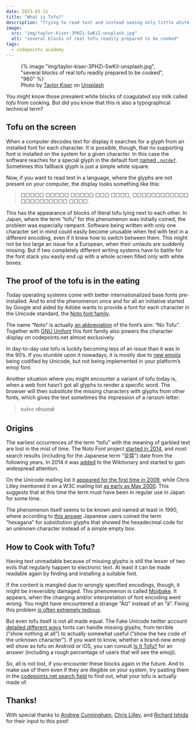 ```yaml
---
date: 2023-03-31
title: "What is Tofu?"
description: "Trying to read text and instead seeing only little white boxes where letters should be? There’s a name for this phenomenon."
image:
  src: "img/taylor-kiser-3PHZi-5wKiI-unsplash.jpg"
  alt: "several blocks of real tofu readily prepared to be cooked"
tags:
  - codepoints academy
---
```


<figure>
  {% image "img/taylor-kiser-3PHZi-5wKiI-unsplash.jpg", "several blocks of real tofu readily prepared to be cooked", "960" %}
  <figcaption>
    Photo by <a href="https://unsplash.com/@foodfaithfit">Taylor Kiser</a> on
    <a href="https://unsplash.com/de/fotos/3PHZi-5wKiI">Unsplash</a>
  </figcaption>
</figure>


You might know those prevalent white blocks of coagulated soy milk called
_tofu_ from cooking. But did you know that this is also a typographical
technical term?

## Tofu on the screen

When a computer decodes text for display it searches for a glyph from
an installed font for each character. It is possible, though, that
no supporting font is installed on the system for a given character. In this
case the software reaches for a special glyph in the default font [named
`.notdef`][1]. Sometimes this fallback glyph is just a simple white square.

Now, if you want to read text in a language, where the
glyphs are not present on your computer, the display looks something like this:

> □□□□□ □□□□□ □□□□□ □□□ □□□□, □□□□□□□□□□□□ □□□□□□□□□□ □□□□.

This has the appearance of blocks of literal tofu lying next to each other.
In Japan, where the term “tofu” for this phenomenon was initially coined, the
problem was especially rampant. Software being written with only one
character set in mind could easily become unusable when fed with text in a
different encoding, even if it knew how to switch between them. This might not
be too large an issue for a European, when their umlauts are suddenly missing.
But if two completely different writing systems have to battle for the font
stack you easily end up with a whole screen filled only with white boxes.

## The proof of the tofu is in the eating

Today operating systems come with better internationalized base fonts
pre-installed. And to end the phenomenon once and for all an initiative
started by Google and aided by Adobe wants to provide a font for each character
in the Unicode standard, the [Noto font family](https://fonts.google.com/noto).

The name “Noto” is actually [an abbreviation][2] of the font’s aim: “No Tofu”.
Together with [GNU Unifont][unifont] this font family also powers the character
display on codepoints.net almost exclusively.

In day-to-day use tofu is luckily becoming less of an issue than it was in
the 90’s. If you stumble upon it nowadays, it is mostly due to [new
emojis][em-latest] being codified by Unicode, but not being implemented in your
platform’s emoji font.

Another situation where you might encounter a variant of tofu today is, when
a web font hasn’t got all glyphs to render a specific word. The browser will
then substitute the missing characters with glyphs from other fonts, which
gives the text sometimes the impression of a ransom letter:

> <big style="font-family:Times New Roman, serif">na<span style="font-family:Arial,sans-serif">ï</span>ve r<span style="font-family:Arial,sans-serif">é</span>sum<span style="font-family:Arial,sans-serif">é</span></big>

## Origins

The earliest occurrences of the term “tofu” with the meaning of garbled text are
lost in the mist of time. The Noto Font project [started in 2014][3], and
most search results (including for the Japanese term “豆腐”) date from the
following years. In 2014 it was [added][4] to the Wiktionary and started to
gain widespread attention.

On the Unicode mailing list it [appeared for the first time in 2009][5], while
Chris Lilley mentioned it on a W3C mailing list [as early as May 2000][6]. This
suggests that at this time the term must have been in regular use in Japan for
some time.

The phenomenon itself seems to be known and named at least in 1990, where
according to [this answer][7] Japanese users coined the term “hexagana” for
substitution glyphs that showed the hexadecimal code for an unknown character
instead of a simple empty box.

## How to Cook with Tofu?

Having text unreadable because of missing glyphs is still the lesser of two
evils that regularly happen to electronic text. At least it can be made
readable again by finding and installing a suitable font.

If the content is mangled due to wrongly specified encodings, though, it might
be irreversibly damaged. This phenomenon is called [Mojibake][8]. It appears,
when the changing and/or interpretation of font encoding went wrong. You might
have encountered a strange “Ã¤” instead of an “ä”. Fixing this problem [is
often extremely tedious][9].

But even tofu itself is not all made equal. The Fake Unicode twitter account
[detailed different ways][10] fonts can handle missing glyphs, from terrible
(“show nothing at all”) to actually somewhat useful (“show the hex code of the
unknown character”). If you want to know, whether a brand-new emoji will show
as tofu on Android or iOS, you can consult [Is It Tofu?][isittofu] for an
answer (including a rough percentage of users that will see the emoji).

So, all is not lost, if you encounter these blocks again in the future. And to
make use of them even if they are illegible on your system, try pasting them
in the [codepoints.net search field](https://codepoints.net/search) to find
out, what your tofu is actually made of.

## Thanks!

With special thanks to [Andrew Cunningham](https://typo.social/@enablelanguages),
[Chris Lilley](https://mastodon.social/@svgeesus), and [Richard
Ishida](https://typo.social/@ri) for their input to this post!

[1]: https://learn.microsoft.com/de-de/typography/opentype/spec/recom#glyph-0-the-notdef-glyph
[2]: https://en.wikipedia.org/wiki/Noto_fonts#Etymology
[3]: https://lwn.net/Articles/613284/
[4]: https://en.wiktionary.org/w/index.php?title=%E8%B1%86%E8%85%90&oldid=25190670
[5]: http://www.unicode.org/mail-arch/unicode-ml/y2009-m03/0102.html
[6]: https://lists.w3.org/Archives/Public/www-svg/2000May/0102.html
[7]: https://english.stackexchange.com/a/352613/18098
[8]: https://en.wikipedia.org/wiki/Mojibake
[9]: https://text-mode.tumblr.com/post/31409503070/russian-postmen-fix-an-error-caused-by-an
[10]: https://twitter.com/FakeUnicode/status/1194628388473819137
[em-latest]: https://emojipedia.org/draft-emojis/
[unifont]: https://unifoundry.com/unifont/
[isittofu]: https://tofu.quest/
